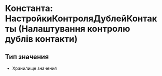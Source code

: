 ﻿# Константа: НастройкиКонтроляДублейКонтакты (Налаштування контролю дублів контакти)

## Тип значения

- Хранилище значения

